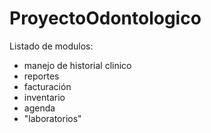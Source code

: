 # ProyectoOdontologico


Listado de modulos:
- manejo de historial clinico
- reportes 
- facturación
- inventario
- agenda
- "laboratorios"

